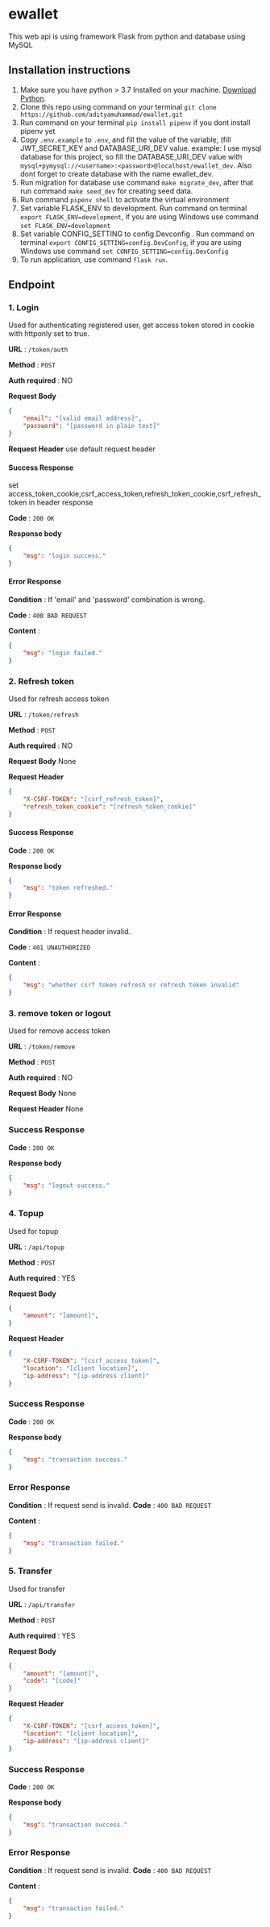 # ewallet
This web api is using framework Flask from python and database using MySQL

## Installation instructions
1. Make sure you have python > 3.7 Installed on your machine. [Download Python](https://www.python.org/downloads/).
2. Clone this repo using command on your terminal `git clone https://github.com/adityamuhammad/ewallet.git`
3. Run command on your terminal `pip install pipenv` if you dont install pipenv yet
4. Copy `.env.example` to `.env`, and fill the value of the variable, (fill JWT_SECRET_KEY and DATABASE_URI_DEV value. example: I use mysql database for this project, so fill the DATABASE_URI_DEV value with `mysql+pymysql://<username>:<password>@localhost/ewallet_dev`. Also dont forget to create database with the name ewallet_dev.
5. Run migration for database use command `make migrate_dev`, after that run command `make seed_dev` for creating seed data. 
6. Run command `pipenv shell` to activate the virtual environment          
7. Set variable FLASK_ENV to development. Run command on terminal `export FLASK_ENV=development`, if you are using Windows use command `set FLASK_ENV=development`
8. Set variable CONFIG_SETTING to config.Devconfig . Run command on terminal `export CONFIG_SETTING=config.DevConfig`, if you are using Windows use command `set CONFIG_SETTING=config.DevConfig`
9. To run application, use command `flask run`.

## Endpoint
### 1. Login
Used for authenticating registered user, get access token stored in cookie with httponly set to true.

**URL** : `/token/auth`

**Method** : `POST`

**Auth required** : NO

**Request Body**

```json
{
    "email": "[valid email address]",
    "password": "[password in plain text]"
}
```

**Request Header**
use default request header

#### Success Response
set access_token_cookie,csrf_access_token,refresh_token_cookie,csrf_refresh_token in header response

**Code** : `200 OK`

**Response body**

```json
{
    "msg": "login success."
}
```

#### Error Response

**Condition** : If 'email' and 'password' combination is wrong.

**Code** : `400 BAD REQUEST`

**Content** :

```json
{
    "msg": "login failed."
}
```

### 2. Refresh token
Used for refresh access token

**URL** : `/token/refresh`

**Method** : `POST`

**Auth required** : NO

**Request Body**
None

**Request Header**
```json
{
    "X-CSRF-TOKEN": "[csrf_refresh_token]",
    "refresh_token_cookie": "[refresh_token_cookie]"
}
```

#### Success Response

**Code** : `200 OK`

**Response body**

```json
{
    "msg": "token refreshed."
}
```

#### Error Response

**Condition** : If request header invalid.

**Code** : `401 UNAUTHORIZED`

**Content** :

```json
{
    "msg": "whether csrf token refresh or refresh token invalid"
}
```

### 3. remove token or logout
Used for remove access token

**URL** : `/token/remove`

**Method** : `POST`

**Auth required** : NO

**Request Body**
None

**Request Header**
None
### Success Response

**Code** : `200 OK`

**Response body**

```json
{
    "msg": "logout success."
}
```

### 4. Topup
Used for topup

**URL** : `/api/topup`

**Method** : `POST`

**Auth required** : YES

**Request Body**
```json
{
    "amount": "[amount]",
}
```


**Request Header**
```json
{
    "X-CSRF-TOKEN": "[csrf_access_token]",
    "location": "[client location]",
    "ip-address": "[ip-address client]"
}
```

### Success Response

**Code** : `200 OK`

**Response body**

```json
{
    "msg": "transaction success."
}
```

### Error Response

**Condition** : If request send is invalid.
**Code** : `400 BAD REQUEST`

**Content** :

```json
{
    "msg": "transaction failed."
}
```

### 5. Transfer
Used for transfer

**URL** : `/api/transfer`

**Method** : `POST`

**Auth required** : YES

**Request Body**
```json
{
    "amount": "[amount]",
    "code": "[code]"
}
```


**Request Header**
```json
{
    "X-CSRF-TOKEN": "[csrf_access_token]",
    "location": "[client location]",
    "ip-address": "[ip-address client]"
}
```

### Success Response

**Code** : `200 OK`

**Response body**

```json
{
    "msg": "transaction success."
}
```

### Error Response

**Condition** : If request send is invalid.
**Code** : `400 BAD REQUEST`

**Content** :

```json
{
    "msg": "transaction failed."
}
```
